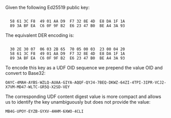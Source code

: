 
Given the following Ed25519 public key:

~~~~

  58 61 3C F8  49 01 AA D9  F7 32 8E 4D  E8 DA 1F 1A
  89 3A BF EA  C6 0F 9F B2  E6 23 47 B0  BE A4 3A 93
~~~~

The equivalent DER encoding is:

~~~~

  30 2E 30 07  06 03 2B 65  70 05 00 03  23 00 04 20
  58 61 3C F8  49 01 AA D9  F7 32 8E 4D  E8 DA 1F 1A
  89 3A BF EA  C6 0F 9F B2  E6 23 47 B0  BE A4 3A 93
~~~~

To encode this key as a UDF OID sequence we prepend the value OID
and convert to Base32:

~~~~
OAYC-4MAH-AYBS-WZLQ-AUAA-GIYA-AQQF-QYJ4-7BEQ-DKWZ-64ZI-4TPI-3IPR-VCJ2-X7VM-MD47-WLTC-GR5Q-X2SD-VEY
~~~~

The corresponding UDF content digest value is more compact and allows us to identify the 
key unambiguously but does not provide the value:

~~~~
MB4G-UPOY-EYZB-GYXV-4HHM-6XWO-4CLI
~~~~
